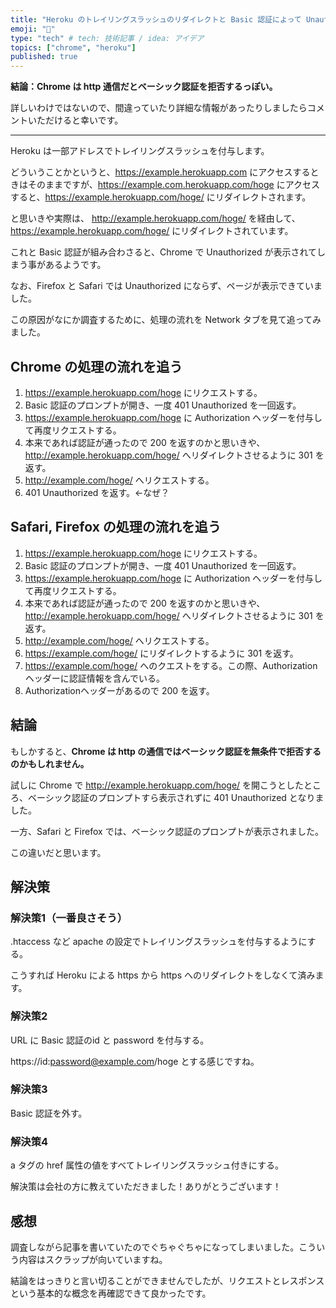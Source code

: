 ```yaml
---
title: "Heroku のトレイリングスラッシュのリダイレクトと Basic 認証によって Unauthorized になってしまう話（Chrome）"
emoji: "🐷"
type: "tech" # tech: 技術記事 / idea: アイデア
topics: ["chrome", "heroku"]
published: true
---
```


**結論：Chrome は http 通信だとベーシック認証を拒否するっぽい。**

詳しいわけではないので、間違っていたり詳細な情報があったりしましたらコメントいただけると幸いです。

----

Heroku は一部アドレスでトレイリングスラッシュを付与します。

どういうことかというと、https://example.herokuapp.com にアクセスするときはそのままですが、https://example.com.herokuapp.com/hoge にアクセスすると、https://example.herokuapp.com/hoge/ にリダイレクトされます。

と思いきや実際は、 http://example.herokuapp.com/hoge/ を経由して、https://example.herokuapp.com/hoge/ にリダイレクトされています。

これと Basic 認証が組み合わさると、Chrome で Unauthorized が表示されてしまう事があるようです。

なお、Firefox と Safari では Unauthorized にならず、ページが表示できていました。

この原因がなにか調査するために、処理の流れを Network タブを見て追ってみました。

## Chrome の処理の流れを追う

1. https://example.herokuapp.com/hoge にリクエストする。
2. Basic 認証のプロンプトが開き、一度 401 Unauthorized を一回返す。
3. https://example.herokuapp.com/hoge に Authorization ヘッダーを付与して再度リクエストする。
4. 本来であれば認証が通ったので 200 を返すのかと思いきや、http://example.herokuapp.com/hoge/ へリダイレクトさせるように 301 を返す。
5. http://example.com/hoge/ へリクエストする。
6. 401 Unauthorized を返す。←なぜ？

## Safari, Firefox の処理の流れを追う

1. https://example.herokuapp.com/hoge にリクエストする。
2. Basic 認証のプロンプトが開き、一度 401 Unauthorized を一回返す。
3. https://example.herokuapp.com/hoge に Authorization ヘッダーを付与して再度リクエストする。
4. 本来であれば認証が通ったので 200 を返すのかと思いきや、http://example.herokuapp.com/hoge/ へリダイレクトさせるように 301 を返す。
5. http://example.com/hoge/ へリクエストする。
6. https://example.com/hoge/ にリダイレクトするように 301 を返す。
7. https://example.com/hoge/ へのクエストをする。この際、Authorizationヘッダーに認証情報を含んでいる。
8. Authorizationヘッダーがあるので 200 を返す。

## 結論

もしかすると、**Chrome は http の通信ではベーシック認証を無条件で拒否するのかもしれません。**

試しに Chrome で http://example.herokuapp.com/hoge/ を開こうとしたところ、ベーシック認証のプロンプトすら表示されずに 401 Unauthorized となりました。

一方、Safari と Firefox では、ベーシック認証のプロンプトが表示されました。

この違いだと思います。

## 解決策

### 解決策1（一番良さそう）

.htaccess など apache の設定でトレイリングスラッシュを付与するようにする。

こうすれば Heroku による https から https へのリダイレクトをしなくて済みます。

### 解決策2

URL に Basic 認証のid と password を付与する。

https://id:password@example.com/hoge とする感じですね。


### 解決策3

Basic 認証を外す。

### 解決策4

a タグの href 属性の値をすべてトレイリングスラッシュ付きにする。

解決策は会社の方に教えていただきました！ありがとうございます！

## 感想

調査しながら記事を書いていたのでぐちゃぐちゃになってしまいました。こういう内容はスクラップが向いていますね。

結論をはっきりと言い切ることができませんでしたが、リクエストとレスポンスという基本的な概念を再確認できて良かったです。
